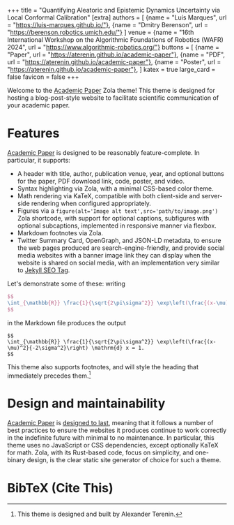 +++
title = "Quantifying Aleatoric and Epistemic Dynamics Uncertainty via Local Conformal Calibration"
[extra]
authors = [
    {name = "Luís Marques", url = "https://luis-marques.github.io/"},
    {name = "Dmitry Berenson", url = "https://berenson.robotics.umich.edu/"}
]
venue = {name = "16th International Workshop on the Algorithmic Foundations of Robotics (WAFR) 2024", url = "https://www.algorithmic-robotics.org/"}
buttons = [
    {name = "Paper", url = "https://aterenin.github.io/academic-paper"},
    {name = "PDF", url = "https://aterenin.github.io/academic-paper"},
    {name = "Poster", url = "https://aterenin.github.io/academic-paper"},
]
katex = true
large_card = false
favicon = false
+++

Welcome to the [Academic Paper](https://github.com/aterenin/academic-paper) Zola theme!
This theme is designed for hosting a blog-post-style website to facilitate scientific communication of your academic paper.

# Features

[Academic Paper](https://github.com/aterenin/academic-paper) is designed to be reasonably feature-complete. In particular, it supports:

* A header with title, author, publication venue, year, and optional buttons for the paper, PDF download link, code, poster, and video.
* Syntax highlighting via Zola, with a minimal CSS-based color theme.
* Math rendering via KaTeX, compatible with both client-side and server-side rendering when configured appropriately.
* Figures via a `figure(alt='Image alt text',src='path/to/image.png')` Zola shortcode, with support for optional captions, subfigures with optional subcaptions, implemented in responsive manner via flexbox.
* Markdown footnotes via Zola.
* Twitter Summary Card, OpenGraph, and JSON-LD metadata, to ensure the web pages produced are search-engine-friendly, and provide social media websites with a banner image link they can display when the website is shared on social media, with an implementation very similar to [Jekyll SEO Tag](https://github.com/jekyll/jekyll-seo-tag).

Let's demonstrate some of these: writing
```tex
$$
\int_{\mathbb{R}} \frac{1}{\sqrt{2\pi\sigma^2}} \exp\left(\frac{(x-\mu)^2}{-2\sigma^2}\right) \mathrm{d} x = 1.
$$
```
in the Markdown file produces the output
```
$$
\int_{\mathbb{R}} \frac{1}{\sqrt{2\pi\sigma^2}} \exp\left(\frac{(x-\mu)^2}{-2\sigma^2}\right) \mathrm{d} x = 1.
$$
```
This theme also supports footnotes, and will style the heading that immediately precedes them.[^author]

# Design and maintainability

[Academic Paper](https://github.com/aterenin/academic-paper) is [designed to last](https://jeffhuang.com/designed_to_last/), meaning that it follows a number of best practices to ensure the websites it produces continue to work correctly in the indefinite future with minimal to no maintenance.
In particular, this theme uses no JavaScript or CSS dependencies, except optionally KaTeX for math.
Zola, with its Rust-based code, focus on simplicity, and one-binary design, is the clear static site generator of choice for such a theme.

# BibTeX (Cite This)

[^author]: This theme is designed and built by Alexander Terenin.
